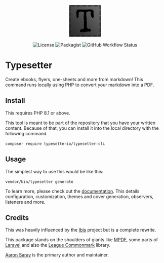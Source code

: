 <p align="center">
    <img src=".github/assets/logo.png">
</p>
<p align="center">
    <img src="https://img.shields.io/github/license/typesetterio/typesetter-cli?labelColor=e7e5e4&color=292524" alt="License">
    <img src="https://img.shields.io/packagist/dm/typesetterio/typesetter-cli?labelColor=e7e5e4&color=292524" alt="Packagist">
    <img src="https://img.shields.io/github/actions/workflow/status/typesetterio/typesetter-cli/ci.yml?labelColor=e7e5e4&color=292524" alt="GitHub Workflow Status">
</p>

# Typesetter

Create ebooks, flyers, one-sheets and more from markdown! This command runs locally using PHP to convert your markdown into a PDF.

## Install

This requires PHP 8.1 or above.

This tool is meant to be part of the repository that you have your written content.  Because of that, you can install it into the local directory
with the following command.

`composer require typesetterio/typesetter-cli`

## Usage

The simplest way to use this would be like this:

`vendor/bin/typesetter generate`

To learn more, please check out the [documentation](https://typesetter.io). This details configuration, customization, themes and cover generation, observers, listeners and more.

## Credits

This was heavily influenced by the [Ibis](https://github.com/themsaid/ibis) project but is a complete rewrite.

This package stands on the shoulders of giants like [MPDF](https://mpdf.github.io/), some parts of [Laravel](https://laravel.com) and also the [League Commonmark](https://commonmark.thephpleague.com/) library.

[Aaron Saray](https://aaronsaray.com) is the primary author and maintainer.
